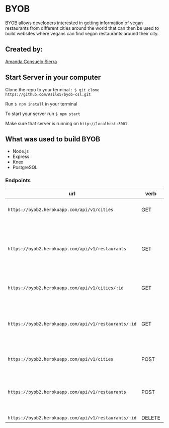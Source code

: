 # BYOB

BYOB allows developers interested in getting information of vegan restaurants from different cities around the world that can then be used to build websites where vegans can find vegan restaurants around their city.

## Created by:
[Amanda Consuelo Sierra](https://github.com/Asilo5)

## Start Server in your computer

Clone the repo to your terminal :``` $ git clone https://github.com/Asilo5/byob-csl.git```

Run ``` $ npm install ``` in your terminal

To start your server run ``` $ npm start ```

Make sure that server is running on ``` http://localhost:3001 ```

## What was used to build BYOB

  - Node.js
  - Express
  - Knex
  - PostgreSQL
  
### Endpoints

| url | verb | options | sample response |
| ----|------|---------|---------------- |
| `https://byob2.herokuapp.com/api/v1/cities` | GET | not needed | Array of all existing cities: `[{"id": 21,"city": "Berlin","avgVegans": "80,000"},...]` |
| `https://byob2.herokuapp.com/api/v1/restaurants` | GET | not needed | Array of all existing restaurant: `[{"id": 59,"restaurant_id": 21,"name": "Cat Tuong","restaurantType": "Vietnamese vegan cuisine ","address": "Kastanienallee 89, Berlin, Germany, 10435"}, ...]` |
| `https://byob2.herokuapp.com/api/v1/cities/:id` | GET | not needed | Chosen city: `{"id": 21,"city": "Berlin","avgVegans": "80,000"}` |
| `https://byob2.herokuapp.com/api/v1/restaurants/:id` | GET | not needed | Chosen restaurant: ` {"id": 59,"restaurant_id": 21,"name": "Cat Tuong","restaurantType": "Vietnamese vegan cuisine ","address": "Kastanienallee 89, Berlin, Germany, 10435"}` |
| `https://byob2.herokuapp.com/api/v1/cities` | POST | `{ city: <String>, avgVegans: <String> }` | New City: `{ city: "Berlin", avgVegans: "80,000" }` |
| `https://byob2.herokuapp.com/api/v1/restaurants` | POST | `{ name: <String>, restaurantType: <String>, address: <String> }` | New Restaurant: `{ name: "Cat Tuong", restaurantType: "Vietnamese vegan cuisine ", address: "Kastanienallee 89, Berlin, Germany, 10435" }` |
| `https://byob2.herokuapp.com/api/v1/restaurants/:id` | DELETE | not needed | Response: `1` |
